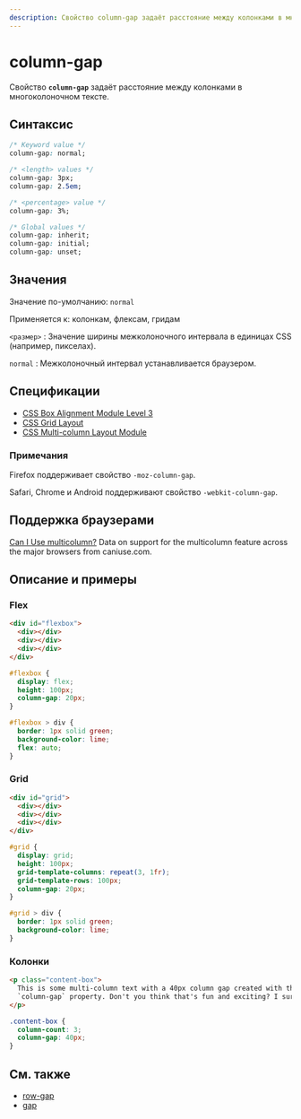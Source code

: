 ```yaml
---
description: Свойство column-gap задаёт расстояние между колонками в многоколоночном тексте
---
```


# column-gap

Свойство **`column-gap`** задаёт расстояние между колонками в многоколоночном тексте.

## Синтаксис

```css
/* Keyword value */
column-gap: normal;

/* <length> values */
column-gap: 3px;
column-gap: 2.5em;

/* <percentage> value */
column-gap: 3%;

/* Global values */
column-gap: inherit;
column-gap: initial;
column-gap: unset;
```

## Значения

Значение по-умолчанию: `normal`

Применяется к: колонкам, флексам, гридам

`<размер>`
: Значение ширины межколоночного интервала в единицах CSS (например, пикселах).

`normal`
: Межколоночный интервал устанавливается браузером.

## Спецификации

- [CSS Box Alignment Module Level 3](https://drafts.csswg.org/css-align-3/#column-row-gap)
- [CSS Grid Layout](https://drafts.csswg.org/css-grid/#gutters)
- [CSS Multi-column Layout Module](https://drafts.csswg.org/css-multicol-1/#column-gap)

### Примечания

Firefox поддерживает свойство `-moz-column-gap`.

Safari, Chrome и Аndroid поддерживают свойство `-webkit-column-gap`.

## Поддержка браузерами

<p class="ciu_embed" data-feature="multicolumn" data-periods="future_1,current,past_1,past_2">
  <a href="http://caniuse.com/#feat=multicolumn">Can I Use multicolumn?</a> Data on support for the multicolumn feature across the major browsers from caniuse.com.
</p>

## Описание и примеры

### Flex

```html tab="HTML"
<div id="flexbox">
  <div></div>
  <div></div>
  <div></div>
</div>
```

```css tab="CSS"
#flexbox {
  display: flex;
  height: 100px;
  column-gap: 20px;
}

#flexbox > div {
  border: 1px solid green;
  background-color: lime;
  flex: auto;
}
```

### Grid

```html tab="HTML"
<div id="grid">
  <div></div>
  <div></div>
  <div></div>
</div>
```

```css tab="CSS"
#grid {
  display: grid;
  height: 100px;
  grid-template-columns: repeat(3, 1fr);
  grid-template-rows: 100px;
  column-gap: 20px;
}

#grid > div {
  border: 1px solid green;
  background-color: lime;
}
```

### Колонки

```html tab="HTML"
<p class="content-box">
  This is some multi-column text with a 40px column gap created with the CSS
  `column-gap` property. Don't you think that's fun and exciting? I sure do!
</p>
```

```css tab="CSS"
.content-box {
  column-count: 3;
  column-gap: 40px;
}
```

## См. также

- [row-gap](row-gap.md)
- [gap](gap.md)
